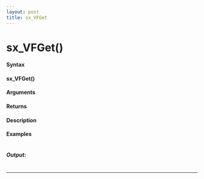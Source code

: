 ```yaml
---
layout: post
title: sx_VFGet
---
```


# sx_VFGet()


#### Syntax

#### sx_VFGet()

#### Arguments

#### Returns

#### Description

#### Examples

```

```

##### Output:

```

```

---